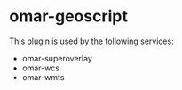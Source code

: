 # omar-geoscript

This plugin is used by the following services:

* omar-superoverlay
* omar-wcs
* omar-wmts